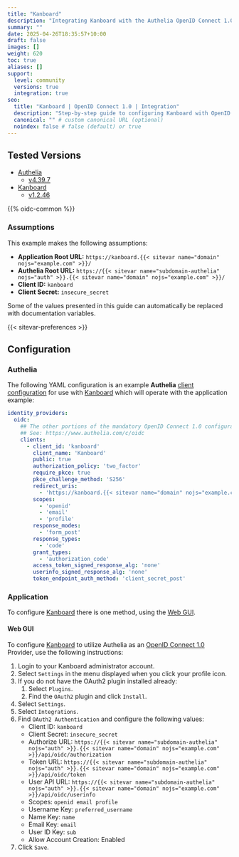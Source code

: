 ```yaml
---
title: "Kanboard"
description: "Integrating Kanboard with the Authelia OpenID Connect 1.0 Provider."
summary: ""
date: 2025-04-26T18:35:57+10:00
draft: false
images: []
weight: 620
toc: true
aliases: []
support:
  level: community
  versions: true
  integration: true
seo:
  title: "Kanboard | OpenID Connect 1.0 | Integration"
  description: "Step-by-step guide to configuring Kanboard with OpenID Connect 1.0 for secure SSO. Enhance your login flow using Authelia’s modern identity management."
  canonical: "" # custom canonical URL (optional)
  noindex: false # false (default) or true
---
```


## Tested Versions

- [Authelia]
  - [v4.39.7](https://github.com/authelia/authelia/releases/tag/v4.39.7)
- [Kanboard]
  - [v1.2.46](https://github.com/kanboard/kanboard/releases/tag/v1.2.46)

{{% oidc-common %}}

### Assumptions

This example makes the following assumptions:

- __Application Root URL:__ `https://kanboard.{{< sitevar name="domain" nojs="example.com" >}}/`
- __Authelia Root URL:__ `https://{{< sitevar name="subdomain-authelia" nojs="auth" >}}.{{< sitevar name="domain" nojs="example.com" >}}/`
- __Client ID:__ `kanboard`
- __Client Secret:__ `insecure_secret`

Some of the values presented in this guide can automatically be replaced with documentation variables.

{{< sitevar-preferences >}}

## Configuration

### Authelia

The following YAML configuration is an example __Authelia__ [client configuration] for use with [Kanboard] which will
operate with the application example:

```yaml {title="configuration.yml"}
identity_providers:
  oidc:
    ## The other portions of the mandatory OpenID Connect 1.0 configuration go here.
    ## See: https://www.authelia.com/c/oidc
    clients:
      - client_id: 'kanboard'
        client_name: 'Kanboard'
        public: true
        authorization_policy: 'two_factor'
        require_pkce: true
        pkce_challenge_method: 'S256'
        redirect_uris:
          - 'https://kanboard.{{< sitevar name="domain" nojs="example.com" >}}/oauth/callback'
        scopes:
          - 'openid'
          - 'email'
          - 'profile'
        response_modes:
          - 'form_post'
        response_types:
          - 'code'
        grant_types:
          - 'authorization_code'
        access_token_signed_response_alg: 'none'
        userinfo_signed_response_alg: 'none'
        token_endpoint_auth_method: 'client_secret_post'
```

### Application

To configure [Kanboard] there is one method, using the [Web GUI](#web-gui).

#### Web GUI

To configure [Kanboard] to utilize Authelia as an [OpenID Connect 1.0] Provider, use the following instructions:

1. Login to your Kanboard administrator account.
2. Select `Settings` in the menu displayed when you click your profile icon.
3. If you do not have the OAuth2 plugin installed already:
   1. Select `Plugins`.
   2. Find the `OAuth2` plugin and click `Install`.
4. Select `Settings`.
5. Select `Integrations`.
6. Find `OAuth2 Authentication` and configure the following values:
   - Client ID: `kanboard`
   - Client Secret: `insecure_secret`
   - Authorize URL: `https://{{< sitevar name="subdomain-authelia" nojs="auth" >}}.{{< sitevar name="domain" nojs="example.com" >}}/api/oidc/authorization`
   - Token URL: `https://{{< sitevar name="subdomain-authelia" nojs="auth" >}}.{{< sitevar name="domain" nojs="example.com" >}}/api/oidc/token`
   - User API URL: `https://{{< sitevar name="subdomain-authelia" nojs="auth" >}}.{{< sitevar name="domain" nojs="example.com" >}}/api/oidc/userinfo`
   - Scopes: `openid email profile`
   - Username Key: `preferred_username`
   - Name Key: `name`
   - Email Key: `email`
   - User ID Key: `sub`
   - Allow Account Creation: Enabled
7. Click `Save`.

[Authelia]: https://www.authelia.com
[Kanboard]: https://kanboard.org/
[OpenID Connect 1.0]: ../../introduction.md
[client configuration]: ../../../../configuration/identity-providers/openid-connect/clients.md
